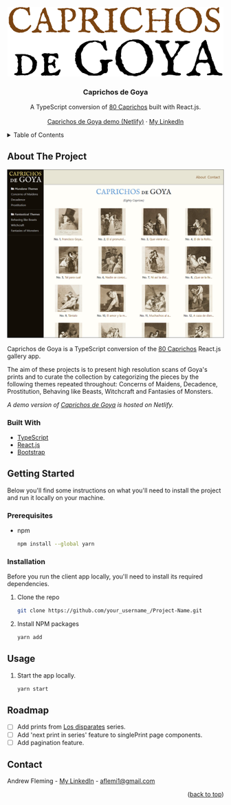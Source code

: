 <div id="top"></div>

<!-- PROJECT LOGO -->
<br />
<div align="center">
  <a href="https://caprichos-de-goya.netlify.app/">
    <img src="src/images/caprichos-de-goya.png" alt="Logo">
  </a>

  <h3 align="center">Caprichos de Goya</h3>

  <p align="center">
    A TypeScript conversion of <a href="https://github.com/AndrewJFleming/80-caprichos">80 Caprichos</a> built with React.js.
    <br />
    <br />
        <a href="https://caprichos-de-goya.netlify.app/">Caprichos de Goya demo (Netlify)</a>
    ·
    <a href="https://www.linkedin.com/in/andrew-j-fleming-web-dev">My LinkedIn</a>
</div>

<!-- TABLE OF CONTENTS -->
<details>
  <summary>Table of Contents</summary>
  <ol>
    <li>
      <a href="#about-the-project">About The Project</a>
      <ul>
        <li><a href="#built-with">Built With</a></li>
      </ul>
    </li>
    <li>
      <a href="#getting-started">Getting Started</a>
      <ul>
        <li><a href="#prerequisites">Prerequisites</a></li>
        <li><a href="#installation">Installation</a></li>
      </ul>
    </li>
    <li><a href="#usage">Usage</a></li>
    <li><a href="#roadmap">Roadmap</a></li>
    <li><a href="#contact">Contact</a></li>
  </ol>
</details>

<!-- ABOUT THE PROJECT -->

## About The Project

[![Project Screen Shot][project-screenshot]](https://caprichos-de-goya.netlify.app/)

Caprichos de Goya is a TypeScript conversion of the <a href="https://github.com/AndrewJFleming/80-caprichos">80 Caprichos</a> React.js gallery app.

The aim of these projects is to present high resolution scans of Goya's prints and to curate the collection by categorizing the pieces by the following themes repeated throughout: Concerns of Maidens, Decadence, Prostitution, Behaving like Beasts, Witchcraft and Fantasies of Monsters.

_A demo version of <a href="https://caprichos-de-goya.netlify.app/">Caprichos de Goya</a> is hosted on Netlify._

### Built With

- [TypeScript](https://www.typescriptlang.org/)
- [React.js](https://reactjs.org/)
- [Bootstrap](https://getbootstrap.com)

<!-- GETTING STARTED -->

## Getting Started

Below you'll find some instructions on what you'll need to install the project and run it locally on your machine.

### Prerequisites

- npm
  ```sh
  npm install --global yarn
  ```

### Installation

Before you run the client app locally, you'll need to install its required dependencies.

1. Clone the repo

   ```sh
   git clone https://github.com/your_username_/Project-Name.git
   ```

2. Install NPM packages

   ```sh
   yarn add
   ```

<!-- USAGE EXAMPLES -->

## Usage

1. Start the app locally.

   ```sh
   yarn start
   ```

<!-- ROADMAP -->

## Roadmap

- [ ] Add prints from <a href="https://en.wikipedia.org/wiki/Los_disparates">Los disparates</a> series.
- [ ] Add 'next print in series' feature to singlePrint page components.
- [ ] Add pagination feature.

<!-- CONTACT -->

## Contact

Andrew Fleming - [My LinkedIn](https://www.linkedin.com/in/andrew-j-fleming-web-dev) - aflemi1@gmail.com

<p align="right">(<a href="#top">back to top</a>)</p>

[project-screenshot]: src/images/screenshot.png

